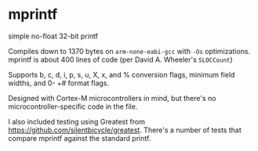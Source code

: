 # mprintf
simple no-float 32-bit printf

Compiles down to 1370 bytes on `arm-none-eabi-gcc` with `-Os` optimizations.
mprintf is about 400 lines of code (per David A. Wheeler's `SLOCCount`)

Supports b, c, d, i, p, s, u, X, x, and % conversion flags, minimum field widths, and 0- +# format flags.

Designed with Cortex-M microcontrollers in mind, but there's no microcontroller-specific code in the file.

I also included testing using Greatest from https://github.com/silentbicycle/greatest. There's a number of tests that compare mprintf against the standard printf.
